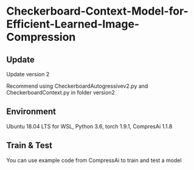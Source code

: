 # Checkerboard-Context-Model-for-Efficient-Learned-Image-Compression

## Update
  Update version 2
  
  Recommend using CheckerboardAutogressivev2.py and CheckerboardContext.py in folder version2
  
## Environment
Ubuntu 18.04 LTS for WSL, Python 3.6, torch 1.9.1, CompresAi 1.1.8

## Train & Test
You can use example code from CompressAi to train and test a model


